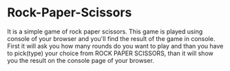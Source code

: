 # Rock-Paper-Scissors
It is a simple game of rock paper scissors.
This game is played using console of your browser and you'll find the result of the game in console.
First it will ask you how many rounds do you want to play
and than you have to pick(type) your choice from ROCK PAPER SCISSORS, 
than it will show you the result on the console page of your browser.
